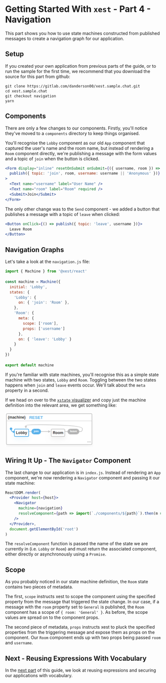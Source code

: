# Getting Started With `xest` - Part 4 - Navigation

This part shows you how to use state machines constructed from published messages to create a navigation graph for our
application.

## Setup

If you created your own application from previous parts of the guide, or to run the sample for the first time, we 
recommend that you download the source for this part from github:

```shell
git clone https://gitlab.com/danderson00/xest.sample.chat.git
cd xest.sample.chat
git checkout navigation
yarn
``` 

## Components

There are only a few changes to our components. Firstly, you'll notice they've moved to a `components` directory to
keep things organised. 

You'll recognise the `Lobby` component as our old `App` component that captured the user's name and the room name, but 
instead of rendering a `Room` component directly, we're publishing a message with the form values and a topic of `join`
when the button is clicked.

```jsx
<Form display="inline" resetOnSubmit onSubmit={({ username, room }) =>
  publish({ topic: 'join', room, username: username || 'Anonymous' })}
>
  <Text name="username" label="User Name" />
  <Text name="room" label="Room" required />
  <Submit>Join</Submit>
</Form>
```

The only other change was to the `Send` component - we added a button that publishes a message with a topic of 
`leave` when clicked:

```jsx
<Button onClick={() => publish({ topic: 'leave', username })}>
  Leave Room
</Button>
```

## Navigation Graphs

Let's take a look at the `navigation.js` file:

```javascript
import { Machine } from '@xest/react'

const machine = Machine({
  initial: 'Lobby',
  states: {
    'Lobby': {
      on: { 'join': 'Room' },
    },
    'Room': {
      meta: { 
        scope: ['room'],
        props: ['username']
      },
      on: { 'leave': 'Lobby' }
    }
  }
})

export default machine
```

If you're familiar with state machines, you'll recognise this as a simple state machine with two states, `Lobby` and
`Room`. Toggling between the two states happens when `join` and `leave` events occur. We'll talk about the `meta`
property in a second.

If we head on over to the [`xstate` visualizer](https://xstate.js.org/viz/) and copy just the machine definition into
the relevant area, we get something like:

![navigation](navigation.png)

## Wiring It Up - The `Navigator` Component

The last change to our application is in `index.js`. Instead of rendering an `App` component, we're now rendering
a `Navigator` component and passing it our state machine:

```jsx
ReactDOM.render(
  <Provider host={host}>
    <Navigator
      machine={navigation}
      resolveComponent={path => import(`./components/${path}`).then(m => m.default)}
    />
  </Provider>,
  document.getElementById('root')
)
```

The `resolveComponent` function is passed the name of the state we are currently in (i.e. `Lobby` or `Room`) and must
return the associated component, either directly or asynchronously using a `Promise`.  

## Scope

As you probably noticed in our state machine definition, the `Room` state contains two pieces of metadata. 

The first, `scope` instructs xest to scope the component using the specified property from the message that triggered
the state change. In our case, if a message with the `room` property set to `General` is published, the `Room` 
component has a scope of `{ room: 'General' }`. As before, the scope values are spread on to the component props.

The second piece of metadata, `props` instructs xest to pluck the specified properties from the triggering message and
expose them as props on the component. Our `Room` component ends up with two props being passed `room` and `username`.

## Next - Reusing Expressions With Vocabulary

In the [next part](5-vocabulary.md) of this guide, we look at reusing expressions and securing our applications with
vocabulary.
